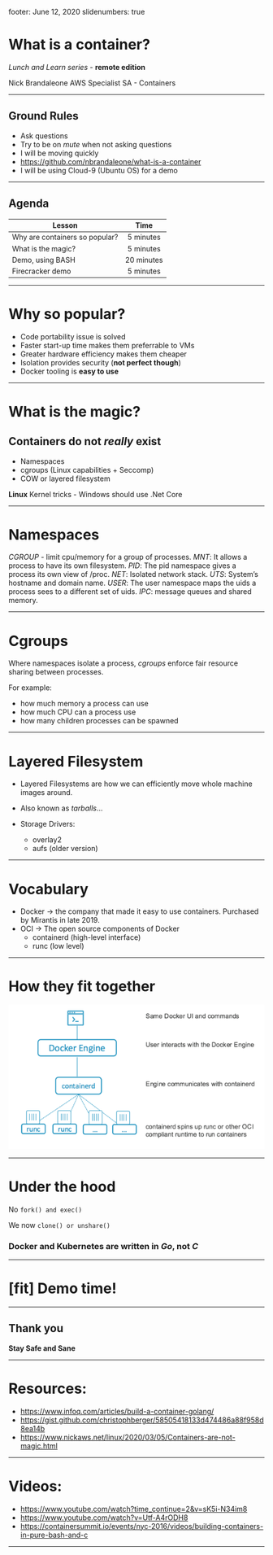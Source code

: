 footer: June 12, 2020
slidenumbers: true

# What is a container?

*Lunch and Learn series* - **remote edition**

Nick Brandaleone
AWS Specialist SA - Containers

--- 
## Ground Rules

- Ask questions
- Try to be on _mute_ when not asking questions
- I will be moving quickly
- https://github.com/nbrandaleone/what-is-a-container
- I will be using Cloud-9 (Ubuntu OS)  for a demo

--- 
## Agenda

| Lesson                       | Time | 
-------------------------------| :------: | 
Why are containers so popular? | 5 minutes |
What is the magic? | 5 minutes |
Demo, using BASH | 20 minutes |
Firecracker demo | 5 minutes |

---
# Why so popular?

- Code portability issue is solved
- Faster start-up time makes them preferrable to VMs
- Greater hardware efficiency makes them cheaper
- Isolation provides security (**not perfect though**)
- Docker tooling is **easy to use**

---
# What is the magic?

## Containers do not *really* exist

- Namespaces
- cgroups (Linux capabilities + Seccomp)
- COW or layered filesystem

**Linux** Kernel tricks - Windows should use .Net Core

---
# Namespaces

*CGROUP* - limit cpu/memory for a group of processes.
*MNT*: It allows a process to have its own filesystem. 
*PID*: The pid namespace gives a process its own view of /proc.
*NET*: Isolated network stack. 
*UTS*: System’s hostname and domain name. 
*USER*: The user namespace maps the uids a process sees to a different set of uids. 
*IPC*: message queues and shared memory.

---
# Cgroups

Where namespaces isolate a process, *cgroups* enforce fair resource sharing between processes.

For example:
- how much memory a process can use
- how much CPU can a process use
- how many children processes can be spawned

---
# Layered Filesystem

- Layered Filesystems are how we can efficiently move whole machine images around.
- Also known as *tarballs*...

- Storage Drivers:
    - overlay2
    - aufs (older version)

---
# Vocabulary

- Docker -> the company that made it easy to use containers. Purchased by Mirantis in late 2019.
- OCI -> The open source components of Docker
    - containerd (high-level interface)
    - runc (low level)

---
# How they fit together

![inline](images/docker.png)

---
# Under the hood

No `fork() and exec()`

We now `clone() or unshare()`

### Docker and Kubernetes are written in *Go*, not *C*

---
# [fit] Demo time! 

---
## Thank you

**Stay Safe and Sane**

---
# Resources:

- https://www.infoq.com/articles/build-a-container-golang/
- https://gist.github.com/christophberger/58505418133d474486a88f958d8ea14b
- https://www.nickaws.net/linux/2020/03/05/Containers-are-not-magic.html

---
# Videos:

- https://www.youtube.com/watch?time_continue=2&v=sK5i-N34im8
- https://www.youtube.com/watch?v=Utf-A4rODH8
- https://containersummit.io/events/nyc-2016/videos/building-containers-in-pure-bash-and-c

---
